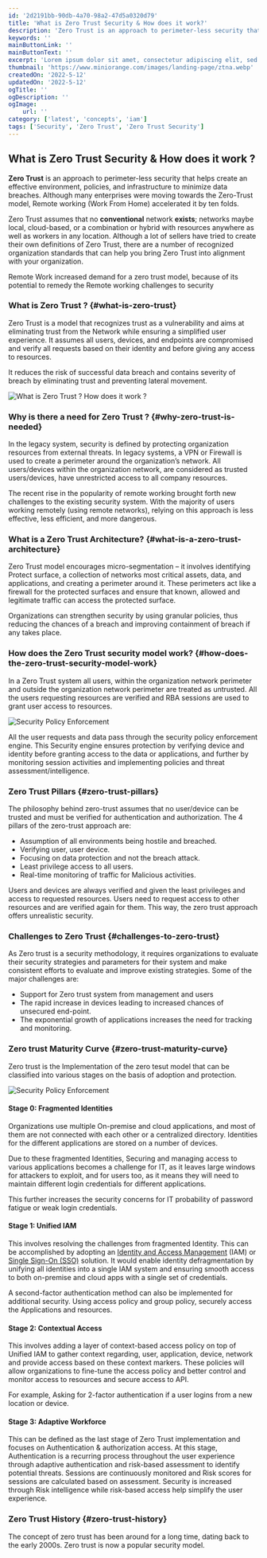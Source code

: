 ```yaml
---
id: '2d2191bb-90db-4a70-98a2-47d5a0320d79'
title: 'What is Zero Trust Security & How does it work?'
description: 'Zero Trust is an approach to perimeter-less security that helps create an effective environment, policies, and infrastructure to minimize data breaches. Although many enterprises were moving towards the Zero-Trust model, Remote working (Work From Home) accelerated it by ten folds.'
keywords: ''
mainButtonLink: ''
mainButtonText: ''
excerpt: 'Lorem ipsum dolor sit amet, consectetur adipiscing elit, sed do eiusmod tempor incididunt ut labore et dolore magna aliqua. Praesent elementum facilisis leo vel fringilla est ullamcorper eget. At imperdiet dui accumsan sit amet nulla facilities morbi tempus.'
thumbnail: 'https://www.miniorange.com/images/landing-page/ztna.webp'
createdOn: '2022-5-12'
updatedOn: '2022-5-12'
ogTitle: ''
ogDescription: ''
ogImage:
    url: ''
category: ['latest', 'concepts', 'iam']
tags: ['Security', 'Zero Trust', 'Zero Trust Security']
---
```


## What is Zero Trust Security & How does it work ?

**Zero Trust** is an approach to perimeter-less security that helps create an effective environment, policies, and infrastructure to minimize data breaches. Although many enterprises were moving towards the Zero-Trust model, Remote working (Work From Home) accelerated it by ten folds.

Zero Trust assumes that no **conventional** network **exists**; networks maybe local, cloud-based, or a combination or hybrid with resources anywhere as well as workers in any location. Although a lot of sellers have tried to create their own definitions of Zero Trust, there are a number of recognized organization standards that can help you bring Zero Trust into alignment with your organization.

Remote Work increased demand for a zero trust model, because of its potential to remedy the Remote working challenges to security

### What is Zero Trust ? {#what-is-zero-trust}

Zero Trust is a model that recognizes trust as a vulnerability and aims at eliminating trust from the Network while ensuring a simplified user experience. It assumes all users, devices, and endpoints are compromised and verify all requests based on their identity and before giving any access to resources.

It reduces the risk of successful data breach and contains severity of breach by eliminating trust and preventing lateral movement.

![What is Zero Trust ? How does it work ?](https://blog.miniorange.com/wp-content/uploads/sites/19/2021/07/zero-trust.webp)

### Why is there a need for Zero Trust ? {#why-zero-trust-is-needed}

In the legacy system, security is defined by protecting organization resources from external threats. In legacy systems, a VPN or Firewall is used to create a perimeter around the organization’s network. All users/devices within the organization network, are considered as trusted users/devices, have unrestricted access to all company resources.

The recent rise in the popularity of remote working brought forth new challenges to the existing security system. With the majority of users working remotely (using remote networks), relying on this approach is less effective, less efficient, and more dangerous.

### What is a Zero Trust Architecture? {#what-is-a-zero-trust-architecture}

Zero Trust model encourages micro-segmentation – it involves identifying Protect surface, a collection of networks most critical assets, data, and applications, and creating a perimeter around it. These perimeters act like a firewall for the protected surfaces and ensure that known, allowed and legitimate traffic can access the protected surface.

Organizations can strengthen security by using granular policies, thus reducing the chances of a breach and improving containment of breach if any takes place.

### How does the Zero Trust security model work? {#how-does-the-zero-trust-security-model-work}

In a Zero Trust system all users, within the organization network perimeter and outside the organization network perimeter are treated as untrusted. All the users requesting resources are verified and RBA sessions are used to grant user access to resources.

![Security Policy Enforcement](https://blog.miniorange.com/wp-content/uploads/sites/19/2021/07/zero-trust-working.webp)

All the user requests and data pass through the security policy enforcement engine. This Security engine ensures protection by verifying device and identity before granting access to the data or applications, and further by monitoring session activities and implementing policies and threat assessment/intelligence.

### Zero Trust Pillars {#zero-trust-pillars}

The philosophy behind zero-trust assumes that no user/device can be trusted and must be verified for authentication and authorization. The 4 pillars of the zero-trust approach are:

-   Assumption of all environments being hostile and breached.
-   Verifying user, user device.
-   Focusing on data protection and not the breach attack.
-   Least privilege access to all users.
-   Real-time monitoring of traffic for Malicious activities.

Users and devices are always verified and given the least privileges and access to requested resources. Users need to request access to other resources and are verified again for them. This way, the zero trust approach offers unrealistic security.

### Challenges to Zero Trust {#challenges-to-zero-trust}

As Zero trust is a security methodology, it requires organizations to evaluate their security strategies and parameters for their system and make consistent efforts to evaluate and improve existing strategies. Some of the major challenges are:

-   Support for Zero trust system from management and users
-   The rapid increase in devices leading to increased chances of unsecured end-point.
-   The exponential growth of applications increases the need for tracking and monitoring.

### Zero trust Maturity Curve {#zero-trust-maturity-curve}

Zero trust is the Implementation of the zero tesut model that can be classified into various stages on the basis of adoption and protection.

![Security Policy Enforcement](https://blog.miniorange.com/wp-content/uploads/sites/19/2021/07/zero-trust-maturity-curve.webp)

#### Stage 0: Fragmented Identities

Organizations use multiple On-premise and cloud applications, and most of them are not connected with each other or a centralized directory. Identities for the different applications are stored on a number of devices.

Due to these fragmented Identities, Securing and managing access to various applications becomes a challenge for IT, as it leaves large windows for attackers to exploit, and for users too, as it means they will need to maintain different login credentials for different applications.

This further increases the security concerns for IT probability of password fatigue or weak login credentials.

#### Stage 1: Unified IAM

This involves resolving the challenges from fragmented Identity. This can be accomplished by adopting an [Identity and Access Management](https://idp.miniorange.com/) (IAM) or [Single Sign-On (SSO)](https://www.miniorange.com/single-sign-on-sso) solution. It would enable identity defragmentation by unifying all identities into a single IAM system and ensuring smooth access to both on-premise and cloud apps with a single set of credentials.

A second-factor authentication method can also be implemented for additional security. Using access policy and group policy, securely access the Applications and resources.

#### Stage 2: Contextual Access

This involves adding a layer of context-based access policy on top of Unified IAM to gather context regarding, user, application, device, network and provide access based on these context markers. These policies will allow organizations to fine-tune the access policy and better control and monitor access to resources and secure access to API.

For example, Asking for 2-factor authentication if a user logins from a new location or device.

#### Stage 3: Adaptive Workforce

This can be defined as the last stage of Zero Trust implementation and focuses on Authentication & authorization access. At this stage, Authentication is a recurring process throughout the user experience through adaptive authentication and risk-based assessment to identify potential threats. Sessions are continuously monitored and Risk scores for sessions are calculated based on assessment. Security is increased through Risk intelligence while risk-based access help simplify the user experience.

### Zero Trust History {#zero-trust-history}

The concept of zero trust has been around for a long time, dating back to the early 2000s. Zero trust is now a popular security model.
